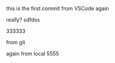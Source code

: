 this is the first commit from VSCode again

really?
sdfdss

333333

from git

again from local 5555
